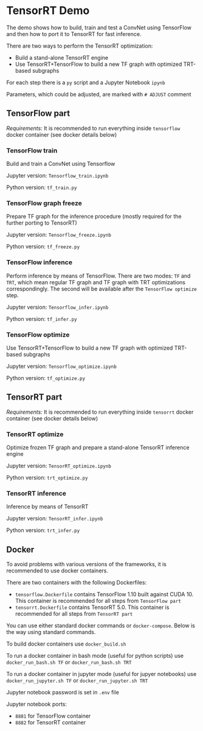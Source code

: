 
# TensorRT Demo

The demo shows how to build, train and test a ConvNet using TensorFlow and then how to port it to TensorRT for fast inference.

There are two ways to perform the TensorRT optimization:
 - Build a stand-alone TensorRT engine
 - Use TensorRT+TensorFlow to build a new TF graph with optimized TRT-based subgraphs

For each step there is a `py` script and a Jupyter Notebook `ipynb`

Parameters, which could be adjusted, are marked with `# ADJUST` comment

## TensorFlow part

*Requirements:* It is recommended to run everything inside `tensorflow` docker container (see docker details below)

### TensorFlow train

Build and train a ConvNet using Tensorflow

Jupyter version: `Tensorflow_train.ipynb`

Python version: `tf_train.py`

### TensorFlow graph freeze

Prepare TF graph for the inference procedure (mostly required for the further porting to TensorRT)

Jupyter version: `Tensorflow_freeze.ipynb`

Python version: `tf_freeze.py`

### TensorFlow inference

Perform inference by means of TensorFlow. There are two modes: `TF` and `TRT`, which mean regular TF graph and TF graph with TRT optimizations correspondingly. The second will be available after the `TensorFlow optimize` step.

Jupyter version: `Tensorflow_infer.ipynb`

Python version: `tf_infer.py`

### TensorFlow optimize

Use TensorRT+TensorFlow to build a new TF graph with optimized TRT-based subgraphs

Jupyter version: `Tensorflow_optimize.ipynb`

Python version: `tf_optimize.py`

## TensorRT part

*Requirements:* It is recommended to run everything inside `tensorrt` docker container (see docker details below)

### TensorRT optimize

Optimize frozen TF graph and prepare a stand-alone TensorRT inference engine

Jupyter version: `TensorRT_optimize.ipynb`

Python version: `trt_optimize.py`

### TensorRT inference

Inference by means of TensorRT

Jupyter version: `TensorRT_infer.ipynb`

Python version: `trt_infer.py`

## Docker

To avoid problems with various versions of the frameworks, it is recommended to use docker containers.

There are two containers with the following Dockerfiles:
 - `tensorflow.Dockerfile` contains TensorFlow 1.10 built against CUDA 10. This container is recommended for all steps from `TensorFlow part`
 - `tensorrt.Dockerfile` contains TensorRT 5.0. This container is recommended for all steps from `TensorRT part`

 You can use either standard docker commands or `docker-compose`. Below is the way using standard commands.

 To build docker containers use `docker_build.sh`

 To run a docker container in bash mode (useful for python scripts) use `docker_run_bash.sh TF` or `docker_run_bash.sh TRT`

 To run a docker container in jupyter mode (useful for jupyer notebooks) use `docker_run_jupyter.sh TF` or `docker_run_jupyter.sh TRT`

 Jupyter notebook password is set in `.env` file

 Jupyter notebook ports:
 - `8881` for TensorFlow container
 - `8882` for TensorRT container